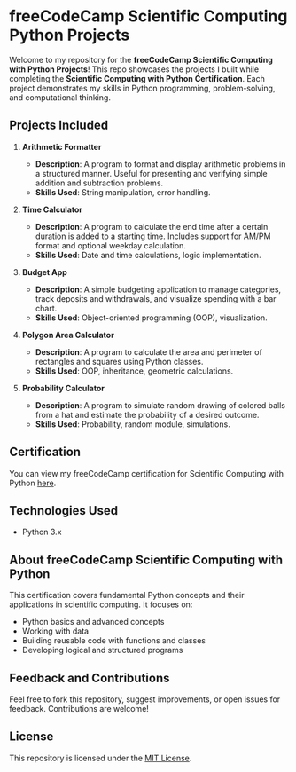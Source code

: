 # freeCodeCamp Scientific Computing Python Projects

Welcome to my repository for the **freeCodeCamp Scientific Computing with Python Projects**! This repo showcases the projects I built while completing the **Scientific Computing with Python Certification**. Each project demonstrates my skills in Python programming, problem-solving, and computational thinking.

## Projects Included

1. **Arithmetic Formatter**  
   - **Description**: A program to format and display arithmetic problems in a structured manner. Useful for presenting and verifying simple addition and subtraction problems.
   - **Skills Used**: String manipulation, error handling.

2. **Time Calculator**  
   - **Description**: A program to calculate the end time after a certain duration is added to a starting time. Includes support for AM/PM format and optional weekday calculation.
   - **Skills Used**: Date and time calculations, logic implementation.

3. **Budget App**  
   - **Description**: A simple budgeting application to manage categories, track deposits and withdrawals, and visualize spending with a bar chart.
   - **Skills Used**: Object-oriented programming (OOP), visualization.

4. **Polygon Area Calculator**  
   - **Description**: A program to calculate the area and perimeter of rectangles and squares using Python classes.
   - **Skills Used**: OOP, inheritance, geometric calculations.

5. **Probability Calculator**  
   - **Description**: A program to simulate random drawing of colored balls from a hat and estimate the probability of a desired outcome.
   - **Skills Used**: Probability, random module, simulations.

## Certification
You can view my freeCodeCamp certification for Scientific Computing with Python [here](https://www.freecodecamp.org/certification/simran22/scientific-computing-with-python-v7).

## Technologies Used
- Python 3.x

## About freeCodeCamp Scientific Computing with Python
This certification covers fundamental Python concepts and their applications in scientific computing. It focuses on:
- Python basics and advanced concepts
- Working with data
- Building reusable code with functions and classes
- Developing logical and structured programs

## Feedback and Contributions
Feel free to fork this repository, suggest improvements, or open issues for feedback. Contributions are welcome!

## License
This repository is licensed under the [MIT License](LICENSE).
